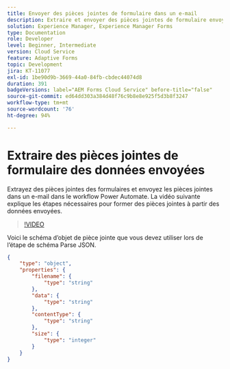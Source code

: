 ```yaml
---
title: Envoyer des pièces jointes de formulaire dans un e-mail
description: Extraire et envoyer des pièces jointes de formulaire envoyées dans un e-mail à l’aide du workflow Power Automate
solution: Experience Manager, Experience Manager Forms
type: Documentation
role: Developer
level: Beginner, Intermediate
version: Cloud Service
feature: Adaptive Forms
topic: Development
jira: KT-11077
exl-id: 1be90d9b-3669-44a0-84fb-cbdec44074d8
duration: 391
badgeVersions: label="AEM Forms Cloud Service" before-title="false"
source-git-commit: ed64dd303a384d48f76c9b8e8e925f5d3b8f3247
workflow-type: tm+mt
source-wordcount: '76'
ht-degree: 94%

---
```


# Extraire des pièces jointes de formulaire des données envoyées

Extrayez des pièces jointes des formulaires et envoyez les pièces jointes dans un e-mail dans le workflow Power Automate.
La vidéo suivante explique les étapes nécessaires pour former des pièces jointes à partir des données envoyées.
>[!VIDEO](https://video.tv.adobe.com/v/3409017?quality=12&learn=on)

Voici le schéma d’objet de pièce jointe que vous devez utiliser lors de l’étape de schéma Parse JSON.

```json
{
    "type": "object",
    "properties": {
        "filename": {
            "type": "string"
        },
        "data": {
            "type": "string"
        },
        "contentType": {
            "type": "string"
        },
        "size": {
            "type": "integer"
        }
    }
}
```
